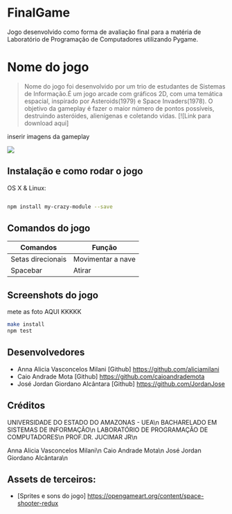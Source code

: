 # FinalGame
Jogo desenvolvido como forma de avaliação final para a matéria de Laboratório de Programação de Computadores utilizando Pygame.

# Nome do jogo
> Nome do jogo foi desenvolvido por um trio de estudantes de Sistemas de Informação.É um jogo arcade com gráficos 2D, com uma 
temática espacial, inspirado por Asteroids(1979) e Space Invaders(1978). O objetivo da gameplay é fazer o maior número de pontos
possíveis, destruindo asteróides, alienígenas e coletando vidas. 
[![Link para download aqui]

inserir imagens da gameplay

![](../header.png)

## Instalação e como rodar o jogo

OS X & Linux:
```só depois que fizer o executável
```
```sh
npm install my-crazy-module --save
```


## Comandos do jogo

| Comandos          	| Função            	|
|-------------------	|-------------------	|
| Setas direcionais 	| Movimentar a nave 	|
| Spacebar          	| Atirar            	|

## Screenshots do jogo

mete as foto AQUI KKKKK

```sh
make install
npm test
```
## Desenvolvedores
- Anna Alicia Vasconcelos Milani [Github] https://github.com/aliciamilani
- Caio Andrade Mota [Github] https://github.com/caioandrademota
- José Jordan Giordano Alcântara [Github] https://github.com/JordanJose

## Créditos
UNIVERSIDADE DO ESTADO DO AMAZONAS - UEA\n
BACHARELADO EM SISTEMAS DE INFORMAÇÃO\n
LABORATÓRIO DE PROGRAMAÇÃO DE COMPUTADORES\n
PROF.DR. JUCIMAR JR\n

Anna Alicia Vasconcelos Milani\n 
Caio Andrade Mota\n
José Jordan Giordano Alcântara\n 

## Assets de terceiros:
- [Sprites e sons do jogo] https://opengameart.org/content/space-shooter-redux


